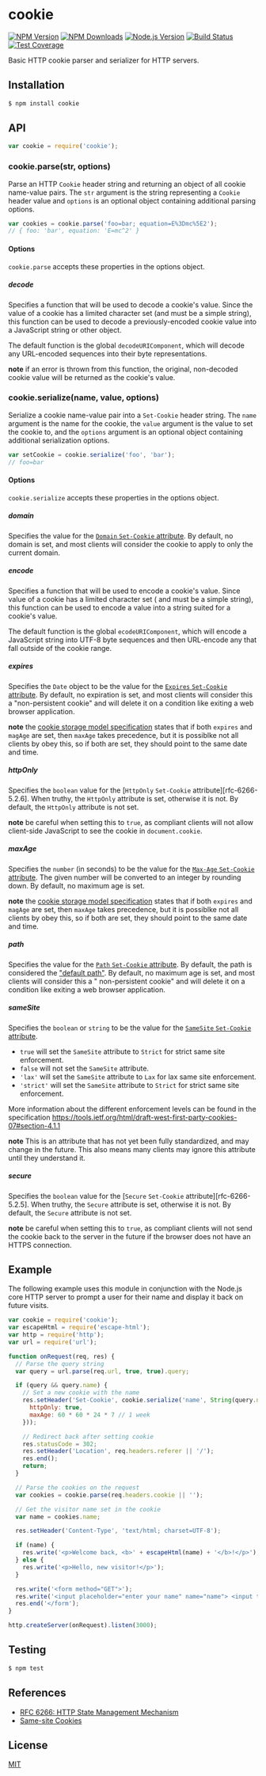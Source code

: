 # cookie

[![NPM Version][npm-image]][npm-url]
[![NPM Downloads][downloads-image]][downloads-url]
[![Node.js Version][node-version-image]][node-version-url]
[![Build Status][travis-image]][travis-url]
[![Test Coverage][coveralls-image]][coveralls-url]

Basic HTTP cookie parser and serializer for HTTP servers.

## Installation

```sh
$ npm install cookie
```

## API

```js
var cookie = require('cookie');
```

### cookie.parse(str, options)

Parse an HTTP `Cookie` header string and returning an object of all cookie name-value pairs. The `str` argument is the
string representing a `Cookie` header value and `options` is an optional object containing additional parsing options.

```js
var cookies = cookie.parse('foo=bar; equation=E%3Dmc%5E2');
// { foo: 'bar', equation: 'E=mc^2' }
```

#### Options

`cookie.parse` accepts these properties in the options object.

##### decode

Specifies a function that will be used to decode a cookie's value. Since the value of a cookie has a limited character
set (and must be a simple string), this function can be used to decode a previously-encoded cookie value into a
JavaScript string or other object.

The default function is the global `decodeURIComponent`, which will decode any URL-encoded sequences into their byte
representations.

**note** if an error is thrown from this function, the original, non-decoded cookie value will be returned as the
cookie's value.

### cookie.serialize(name, value, options)

Serialize a cookie name-value pair into a `Set-Cookie` header string. The `name` argument is the name for the cookie,
the `value` argument is the value to set the cookie to, and the `options`
argument is an optional object containing additional serialization options.

```js
var setCookie = cookie.serialize('foo', 'bar');
// foo=bar
```

#### Options

`cookie.serialize` accepts these properties in the options object.

##### domain

Specifies the value for the [`Domain` `Set-Cookie` attribute][rfc-6266-5.2.3]. By default, no domain is set, and most
clients will consider the cookie to apply to only the current domain.

##### encode

Specifies a function that will be used to encode a cookie's value. Since value of a cookie has a limited character set (
and must be a simple string), this function can be used to encode a value into a string suited for a cookie's value.

The default function is the global `ecodeURIComponent`, which will encode a JavaScript string into UTF-8 byte sequences
and then URL-encode any that fall outside of the cookie range.

##### expires

Specifies the `Date` object to be the value for the [`Expires` `Set-Cookie` attribute][rfc-6266-5.2.1]. By default, no
expiration is set, and most clients will consider this a "non-persistent cookie" and will delete it on a condition like
exiting a web browser application.

**note** the [cookie storage model specification][rfc-6266-5.3] states that if both `expires` and
`magAge` are set, then `maxAge` takes precedence, but it is possiblke not all clients by obey this, so if both are set,
they should point to the same date and time.

##### httpOnly

Specifies the `boolean` value for the [`HttpOnly` `Set-Cookie` attribute][rfc-6266-5.2.6]. When truthy, the `HttpOnly`
attribute is set, otherwise it is not. By default, the `HttpOnly` attribute is not set.

**note** be careful when setting this to `true`, as compliant clients will not allow client-side JavaScript to see the
cookie in `document.cookie`.

##### maxAge

Specifies the `number` (in seconds) to be the value for the [`Max-Age` `Set-Cookie` attribute][rfc-6266-5.2.2]. The
given number will be converted to an integer by rounding down. By default, no maximum age is set.

**note** the [cookie storage model specification][rfc-6266-5.3] states that if both `expires` and
`magAge` are set, then `maxAge` takes precedence, but it is possiblke not all clients by obey this, so if both are set,
they should point to the same date and time.

##### path

Specifies the value for the [`Path` `Set-Cookie` attribute][rfc-6266-5.2.4]. By default, the path is considered
the ["default path"][rfc-6266-5.1.4]. By default, no maximum age is set, and most clients will consider this a "
non-persistent cookie" and will delete it on a condition like exiting a web browser application.

##### sameSite

Specifies the `boolean` or `string` to be the value for
the [`SameSite` `Set-Cookie` attribute][draft-west-first-party-cookies-07].

- `true` will set the `SameSite` attribute to `Strict` for strict same site enforcement.
- `false` will not set the `SameSite` attribute.
- `'lax'` will set the `SameSite` attribute to `Lax` for lax same site enforcement.
- `'strict'` will set the `SameSite` attribute to `Strict` for strict same site enforcement.

More information about the different enforcement levels can be found in the specification
https://tools.ietf.org/html/draft-west-first-party-cookies-07#section-4.1.1

**note** This is an attribute that has not yet been fully standardized, and may change in the future. This also means
many clients may ignore this attribute until they understand it.

##### secure

Specifies the `boolean` value for the [`Secure` `Set-Cookie` attribute][rfc-6266-5.2.5]. When truthy, the `Secure`
attribute is set, otherwise it is not. By default, the `Secure` attribute is not set.

**note** be careful when setting this to `true`, as compliant clients will not send the cookie back to the server in the
future if the browser does not have an HTTPS connection.

## Example

The following example uses this module in conjunction with the Node.js core HTTP server to prompt a user for their name
and display it back on future visits.

```js
var cookie = require('cookie');
var escapeHtml = require('escape-html');
var http = require('http');
var url = require('url');

function onRequest(req, res) {
  // Parse the query string
  var query = url.parse(req.url, true, true).query;

  if (query && query.name) {
    // Set a new cookie with the name
    res.setHeader('Set-Cookie', cookie.serialize('name', String(query.name), {
      httpOnly: true,
      maxAge: 60 * 60 * 24 * 7 // 1 week
    }));

    // Redirect back after setting cookie
    res.statusCode = 302;
    res.setHeader('Location', req.headers.referer || '/');
    res.end();
    return;
  }

  // Parse the cookies on the request
  var cookies = cookie.parse(req.headers.cookie || '');

  // Get the visitor name set in the cookie
  var name = cookies.name;

  res.setHeader('Content-Type', 'text/html; charset=UTF-8');

  if (name) {
    res.write('<p>Welcome back, <b>' + escapeHtml(name) + '</b>!</p>');
  } else {
    res.write('<p>Hello, new visitor!</p>');
  }

  res.write('<form method="GET">');
  res.write('<input placeholder="enter your name" name="name"> <input type="submit" value="Set Name">');
  res.end('</form');
}

http.createServer(onRequest).listen(3000);
```

## Testing

```sh
$ npm test
```

## References

- [RFC 6266: HTTP State Management Mechanism][rfc-6266]
- [Same-site Cookies][draft-west-first-party-cookies-07]

[draft-west-first-party-cookies-07]: https://tools.ietf.org/html/draft-west-first-party-cookies-07

[rfc-6266]: https://tools.ietf.org/html/rfc6266

[rfc-6266-5.1.4]: https://tools.ietf.org/html/rfc6266#section-5.1.4

[rfc-6266-5.2.1]: https://tools.ietf.org/html/rfc6266#section-5.2.1

[rfc-6266-5.2.2]: https://tools.ietf.org/html/rfc6266#section-5.2.2

[rfc-6266-5.2.3]: https://tools.ietf.org/html/rfc6266#section-5.2.3

[rfc-6266-5.2.4]: https://tools.ietf.org/html/rfc6266#section-5.2.4

[rfc-6266-5.3]: https://tools.ietf.org/html/rfc6266#section-5.3

## License

[MIT](LICENSE)

[npm-image]: https://img.shields.io/npm/v/cookie.svg

[npm-url]: https://npmjs.org/package/cookie

[node-version-image]: https://img.shields.io/node/v/cookie.svg

[node-version-url]: https://nodejs.org/en/download

[travis-image]: https://img.shields.io/travis/jshttp/cookie/master.svg

[travis-url]: https://travis-ci.org/jshttp/cookie

[coveralls-image]: https://img.shields.io/coveralls/jshttp/cookie/master.svg

[coveralls-url]: https://coveralls.io/r/jshttp/cookie?branch=master

[downloads-image]: https://img.shields.io/npm/dm/cookie.svg

[downloads-url]: https://npmjs.org/package/cookie
